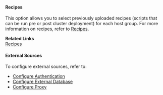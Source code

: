 
#### Recipes

This option allows you to select previously uploaded recipes (scripts that can be run pre or post cluster deployment) for each host group. For more information on recipes, refer to [Recipes](recipes.md). 

**Related Links**      
[Recipes](recipes.md) 

#### External Sources 

To configure external sources, refer to:

* [Configure Authentication](external-ldap.md)    
* [Configure External Database](external-db.md)  
* [Configure Proxy](external-proxy.md)  

